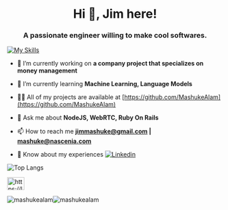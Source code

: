 <h1 align="center">Hi 👋, Jim here!</h1>
<h3 align="center">A passionate engineer willing to make cool softwares.</h3>

[![My Skills](https://skillicons.dev/icons?i=js,ruby,go,cpp,java,html,htmx,css,react,tailwindcss,nodejs,rails,elixir,aws,linux,windows,mongo,postgres,MySQL?perline=7)](https://skillicons.dev)


- 🔭 I’m currently working on **a company project that specializes on money management**

- 🌱 I’m currently learning **Machine Learning, Language Models**

- 👨‍💻 All of my projects are available at [https://github.com/MashukeAlam](https://github.com/MashukeAlam)

- 💬 Ask me about **NodeJS, WebRTC, Ruby On Rails**

- 📫 How to reach me **jimmashuke@gmail.com | mashuke@nascenia.com**

- 📄 Know about my experiences [![Linkedin](https://img.shields.io/badge/LinkedIn-0077B5?style=flat-square&logo=linkedin&logoColor=white)](https://www.linkedin.com/in/mashukjim/) 

![Top Langs](https://github-readme-stats.vercel.app/api/top-langs/?username=anuraghazra&hide_progress=true)

<p align="left">
<a href="https://www.leetcode.com/https://leetcode.com/mashukjim/" target="blank"><img align="center" src="https://raw.githubusercontent.com/rahuldkjain/github-profile-readme-generator/master/src/images/icons/Social/leet-code.svg" alt="https://leetcode.com/mashukjim/" height="30" width="40" /></a>
</p>

<div style="display: flex">
<img align="center" src="https://github-readme-stats.vercel.app/api?username=mashukealam&theme=dracula&show_icons=true&locale=en" alt="mashukealam" />
<img align="center" src="https://github-readme-streak-stats.herokuapp.com/?user=mashukealam&" alt="mashukealam" />
</div>
